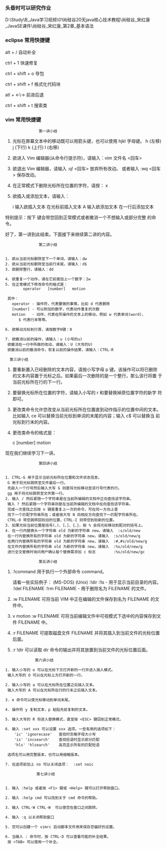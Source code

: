### 头昏时可以研究作业

D:\Study\B_Java学习视频\01尚硅谷20天java核心技术教程\尚硅谷_宋红康_JavaSE课件\尚硅谷_宋红康_第2章_基本语法





### eclipse 常用快捷键

alt + / 自动补全

ctrl + 1 快速修复

ctrl +  shift + o 导包

ctrl + shift + f 格式化代码块

atl + ←\→ 前进后退

ctrl + shift + t 搜索类



### vim 常用快捷键

			       第一讲小结


  1. 光标在屏幕文本中的移动既可以用箭头键，也可以使用 hjkl 字母键。
      h (左移)	j (下行)       k (上行)	    l (右移)

  2. 欲进入 Vim 编辑器(从命令行提示符)，请输入：vim 文件名 <回车>

  3. 欲退出 Vim 编辑器，请输入 <ESC>   :q!   <回车> 放弃所有改动。
          或者输入 <ESC>   :wq   <回车> 保存改动。

  4. 在正常模式下删除光标所在位置的字符，请按： x

  5. 欲插入或添加文本，请输入：

      i   输入欲插入文本   <ESC>		在光标前插入文本
       A   输入欲添加文本   <ESC>             在一行后添加文本

特别提示：按下 <ESC> 键会带您回到正常模式或者撤消一个不想输入或部分完整
的命令。

好了，第一讲到此结束。下面接下来继续第二讲的内容。



			       第二讲小结


    1. 欲从当前光标删除至下一个单词，请输入：dw
    2. 欲从当前光标删除至当前行末尾，请输入：d$
    3. 欲删除整行，请输入：dd
    
    4. 欲重复一个动作，请在它前面加上一个数字：2w
    5. 在正常模式下修改命令的格式是：
            operator   [number]   motion
    
     其中：
       operator - 操作符，代表要做的事情，比如 d 代表删除
       [number] - 可以附加的数字，代表动作重复的次数
       motion   - 动作，代表在所操作的文本上的移动，例如 w 代表单词(word)，
    	  $ 代表行末等等。
    
    6. 欲移动光标到行首，请按数字0键：0
    
    7. 欲撤消以前的操作，请输入：u (小写的u)
     欲撤消在一行中所做的改动，请输入：U (大写的U)
     欲撤消以前的撤消命令，恢复以前的操作结果，请输入：CTRL-R
    
      第三讲小结


  1. 要重新置入已经删除的文本内容，请按小写字母 p 键。该操作可以将已删除
     的文本内容置于光标之后。如果最后一次删除的是一个整行，那么该行将置
     于当前光标所在行的下一行。

  2. 要替换光标所在位置的字符，请输入小写的 r 和要替换掉原位置字符的新字
     符即可。

  3. 更改类命令允许您改变从当前光标所在位置直到动作指示的位置中间的文本。
     比如输入 ce 可以替换当前光标到单词的末尾的内容；输入 c$ 可以替换当
     前光标到行末的内容。

  4. 更改类命令的格式是：

      c   [number]   motion

现在我们继续学习下一讲。

			       第四讲小结


    1. CTRL-G 用于显示当前光标所在位置和文件状态信息。
     G 用于将光标跳转至文件最后一行。
     先敲入一个行号然后输入大写 G 则是将光标移动至该行号代表的行。
     gg 用于将光标跳转至文件第一行。
    2. 输入 / 然后紧随一个字符串是在当前所编辑的文档中正向查找该字符串。
     输入 ? 然后紧随一个字符串则是在当前所编辑的文档中反向查找该字符串。
     完成一次查找之后按 n 键是重复上一次的命令，可在同一方向上查
     找下一个匹配字符串所在；或者按大写 N 向相反方向查找下一匹配字符串所在。
     CTRL-O 带您跳转回较旧的位置，CTRL-I 则带您到较新的位置。
    3. 如果光标当前位置是括号(、)、[、]、{、}，按 % 会将光标移动到配对的括号上。
    4. 在一行内替换头一个字符串 old 为新的字符串 new，请输入  :s/old/new
     在一行内替换所有的字符串 old 为新的字符串 new，请输入  :s/old/new/g
     在两行内替换所有的字符串 old 为新的字符串 new，请输入  :#,#s/old/new/g
     在文件内替换所有的字符串 old 为新的字符串 new，请输入  :%s/old/new/g
     进行全文替换时询问用户确认每个替换需添加 c 标志        :%s/old/new/gc
    
    		       第五讲小结


  1. :!command 用于执行一个外部命令 command。

     请看一些实际例子：
      (MS-DOS)	  (Unix)
       :!dir		   :!ls		   -  用于显示当前目录的内容。
       :!del FILENAME   :!rm FILENAME   -  用于删除名为 FILENAME 的文件。

  2. :w FILENAME  可将当前 VIM 中正在编辑的文件保存到名为 FILENAME 的文
     件中。

  3. v motion :w FILENAME 可将当前编辑文件中可视模式下选中的内容保存到文件
     FILENAME 中。

  4. :r FILENAME 可提取磁盘文件 FILENAME 并将其插入到当前文件的光标位置
     后面。

  5. :r !dir 可以读取 dir 命令的输出并将其放置到当前文件的光标位置后面。



			       第六讲小结
	
	1. 输入小写的 o 可以在光标下方打开新的一行并进入插入模式。
	 输入大写的 O 可以在光标上方打开新的一行。
	
	2. 输入小写的 a 可以在光标所在位置之后插入文本。
	 输入大写的 A 可以在光标所在行的行末之后插入文本。
	
	3. e 命令可以使光标移动到单词末尾。
	
	4. 操作符 y 复制文本，p 粘贴先前复制的文本。
	
	5. 输入大写的 R 将进入替换模式，直至按 <ESC> 键回到正常模式。
	
	6. 输入 :set xxx 可以设置 xxx 选项。一些有用的选项如下：
	    'ic' 'ignorecase'	查找时忽略字母大小写
	    'is' 'incsearch'	查找短语时显示部分匹配
	    'hls' 'hlsearch'	高亮显示所有的匹配短语
	
	 选项名可以用完整版本，也可以用缩略版本。
	
	7. 在选项前加上 no 可以关闭选项：  :set noic
	
				  第七讲小结


    1. 输入 :help 或者按 <F1> 键或 <Help> 键可以打开帮助窗口。
    
    2. 输入 :help cmd 可以找到关于 cmd 命令的帮助。
    
    3. 输入 CTRL-W CTRL-W  可以使您在窗口之间跳转。
    
    4. 输入 :q 以关闭帮助窗口
    
    5. 您可以创建一个 vimrc 启动脚本文件用来保存您偏好的设置。
    
    6. 当输入 : 命令时，按 CTRL-D 可以查看可能的补全结果。
     按 <TAB> 可以使用一个补全。